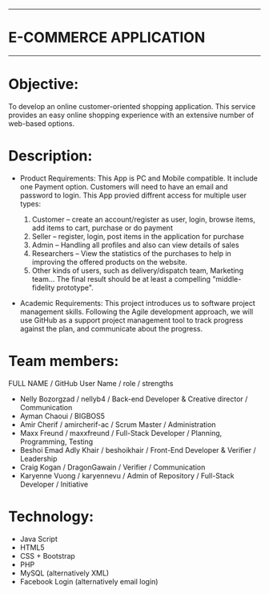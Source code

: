 ---------------------------
# E-COMMERCE APPLICATION
---------------------------

# Objective:
To develop an online customer-oriented shopping application. This service provides an easy online shopping experience with an extensive number of web-based options.

# Description:

- Product Requirements: 
This App is PC and Mobile compatible. 
It include one Payment option. 
Customers will need to have an email and password to login. 
This App provied diffrent access for multiple user types:
  1. Customer – create an account/register as user, login, browse items, add items to cart, purchase or do payment
  2. Seller – register, login, post items in the application for purchase
  3. Admin – Handling all profiles and also can view details of sales
  4. Researchers – View the statistics of the purchases to help in improving the offered products on the website.
  5. Other kinds of users, such as delivery/dispatch team, Marketing team…
The final result should be at least a compelling "middle-fidelity prototype".

- Academic Requirements: 
This project introduces us to software project management skills. Following the Agile development approach, we will use GitHub as a support project management tool to track progress against the plan, and communicate about the progress.

# Team members:
  FULL NAME / GitHub User Name / role / strengths
- Nelly Bozorgzad / nellyb4 / Back-end Developer & Creative director / Communication
- Ayman Chaoui / BIGBOS5
- Amir Cherif / amircherif-ac / Scrum Master / Administration
- Maxx Freund / maxxfreund / Full-Stack Developer / Planning, Programming, Testing
- Beshoi Emad Adly Khair / beshoikhair / Front-End Developer & Verifier / Leadership  
- Craig Kogan / DragonGawain / Verifier / Communication
- Karyenne Vuong / karyennevu / Admin of Repository / Full-Stack Developer / Initiative

# Technology:
- Java Script
- HTML5
- CSS + Bootstrap
- PHP
- MySQL (alternatively XML)
- Facebook Login (alternatively email login)
